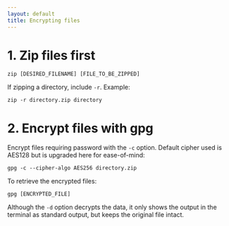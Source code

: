 ```yaml
---
layout: default
title: Encrypting files
---
```


# 1. Zip files first

```
zip [DESIRED_FILENAME] [FILE_TO_BE_ZIPPED]
```

If zipping a directory, include ```-r```. Example:

```
zip -r directory.zip directory
```

# 2. Encrypt files with gpg

Encrypt files requiring password with the ```-c``` option. Default cipher used is AES128 but is upgraded here for ease-of-mind:

```
gpg -c --cipher-algo AES256 directory.zip
```

To retrieve the encrypted files:

```
gpg [ENCRYPTED_FILE]
```

Although the ```-d``` option decrypts the data, it only shows the output in the terminal as standard output, but keeps the original file intact.

